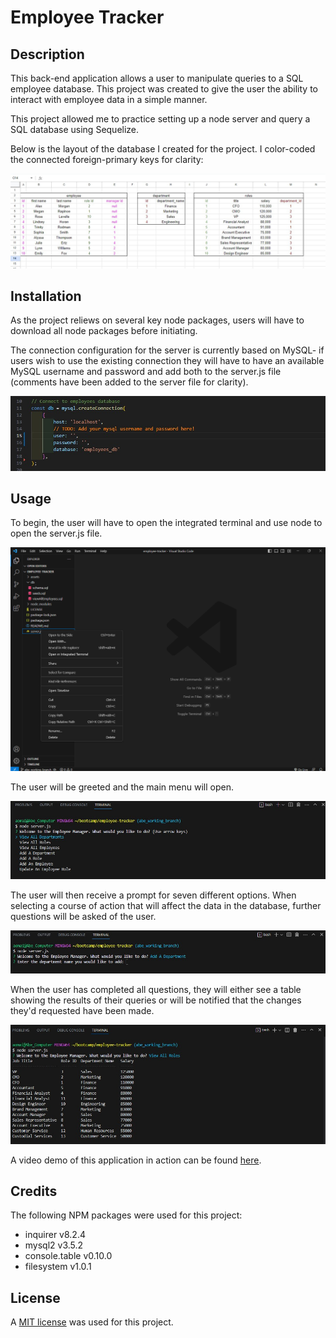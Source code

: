 # Employee Tracker

## Description
This back-end application allows a user to manipulate queries to a SQL employee database. This project was created to give the user the ability to interact with employee data in a simple manner. 

This project allowed me to practice setting up a node server and query a SQL database using Sequelize. 

Below is the layout of the database I created for the project. I color-coded the connected foreign-primary keys for clarity: 

![database schema for the employee tracker project](./assets/mySchema.jpg)

## Installation
As the project reliews on several key node packages, users will have to download all node packages before initiating. 

The connection configuration for the server is currently based on MySQL- if users wish to use the existing connection they will have to have an available MySQL username and password and add both to the server.js file (comments have been added to the server file for clarity). 

![Showing the empty strings on lines 14 and 15 of the server.js file that will accept the user's mysql username and password](./assets/blankMysqlConnection.jpg)

## Usage
To begin, the user will have to open the integrated terminal and use node to open the server.js file. 

![Opening the integrated terminal on a windows machine](./assets/openInTerminal.png)


The user will be greeted and the main menu will open. 

![A view of the Employee Tracker's main menu](./assets/employeeTrackerMenu.jpg)


The user will then receive a prompt for seven different options. When selecting a course of action that will affect the data in the database, further questions will be asked of the user. 

![The user receives a prompt to add a department name upon selecting the "Add A Department" option](./assets/addingDepartmentPrompts.jpg)


When the user has completed all questions, they will either see a table showing the results of their queries or will be notified that the changes they'd requested have been made. 

![The user is shown the roles table upon completion of that request](./assets/rolesTable.jpg)



A video demo of this application in action can be found [here](https://drive.google.com/file/d/1fWT9rRHT4PpGGIFg00dMnOx8QYEfQ89X/view).

## Credits 

The following NPM packages were used for this project: 
- inquirer v8.2.4
- mysql2 v3.5.2
- console.table v0.10.0
- filesystem v1.0.1

## License
A [MIT license](https://github.com/aomaits/employee-tracker/blob/main/LICENSE) was used for this project. 